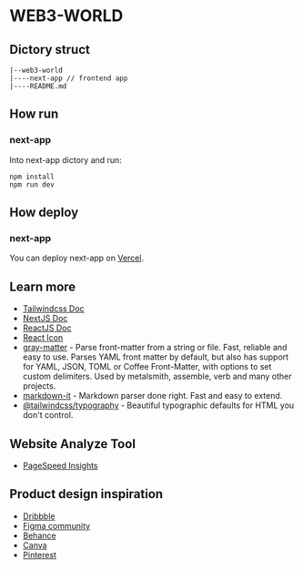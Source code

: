 # WEB3-WORLD

## Dictory struct

```
|--web3-world
|----next-app // frontend app
|----README.md
```

## How run

### next-app

Into next-app dictory and run:

```
npm install
npm run dev
```

## How deploy

### next-app

You can deploy next-app on [Vercel](https://vercel.com/).

## Learn more

- [Tailwindcss Doc](https://tailwindcss.com/docs/installation)
- [NextJS Doc](https://nextjs.org/docs/getting-started)
- [ReactJS Doc](https://reactjs.org/docs/getting-started.html)
- [React Icon](https://react-icons.github.io/react-icons)
- [gray-matter](https://github.com/jonschlinkert/gray-matter) - Parse front-matter from a string or file. Fast, reliable and easy to use. Parses YAML front matter by default, but also has support for YAML, JSON, TOML or Coffee Front-Matter, with options to set custom delimiters. Used by metalsmith, assemble, verb and many other projects.
- [markdown-it](https://github.com/markdown-it/markdown-it) - Markdown parser done right. Fast and easy to extend.
- [@tailwindcss/typography](https://tailwindcss.com/docs/typography-plugin) - Beautiful typographic defaults for HTML you don't control.

## Website Analyze Tool

- [PageSpeed Insights](https://pagespeed.web.dev/)

## Product design inspiration

- [Dribbble](https://dribbble.com/)
- [Figma community](https://www.figma.com/community)
- [Behance](https://www.behance.net/?search=portfolio)
- [Canva](https://www.canva.com/create/portfolios/)
- [Pinterest](https://pinterest.com/search/pins/?q=Portfolio)

